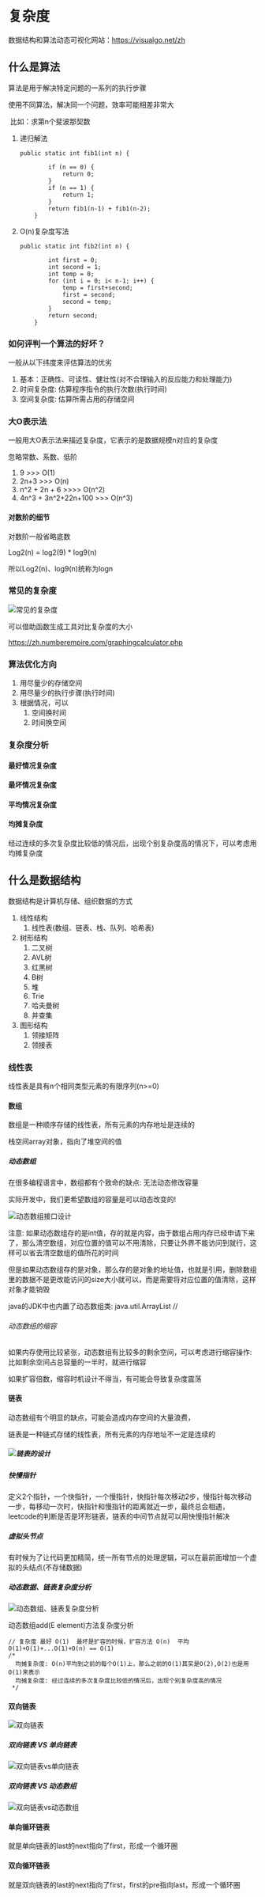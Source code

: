    　

# 复杂度

数据结构和算法动态可视化网站：https://visualgo.net/zh

## 什么是算法

算法是用于解决特定问题的一系列的执行步骤

使用不同算法，解决同一个问题，效率可能相差非常大

​     比如：求第n个斐波那契数

1. 递归解法

   ```
   public static int fib1(int n) {
   
           if (n == 0) {
               return 0;
           }
           if (n == 1) {
               return 1;
           }
           return fib1(n-1) + fib1(n-2);
       }
   ```

2. O(n)复杂度写法

   ```
   public static int fib2(int n) {
   
           int first = 0;
           int second = 1;
           int temp = 0;
           for (int i = 0; i< n-1; i++) {
               temp = first+second;
               first = second;
               second = temp;
           }
           return second;
       }
   ```

### 如何评判一个算法的好坏？

一般从以下纬度来评估算法的优劣

1. 基本：正确性、可读性、健壮性(对不合理输入的反应能力和处理能力)
2. 时间复杂度: 估算程序指令的执行次数(执行时间)
3. 空间复杂度: 估算所需占用的存储空间

### 大O表示法

一般用大O表示法来描述复杂度，它表示的是数据规模n对应的复杂度

忽略常数、系数、低阶

1. 9 >>> O(1)
2. 2n+3 >>> O(n)
3. n^2 + 2n + 6 >>>> O(n^2)
4. 4n^3 + 3n^2+22n+100 >>> O(n^3)

#### 对数阶的细节

对数阶一般省略底数

Log2(n) = log2(9) * log9(n)

所以Log2(n)、log9(n)统称为logn

### 常见的复杂度

![常见的复杂度](/Users/zhousuhua/Desktop/iOS学习/笔记/所有学习笔记/数据结构与算法/常见的复杂度.png)

可以借助函数生成工具对比复杂度的大小

https://zh.numberempire.com/graphingcalculator.php

### 算法优化方向

1. 用尽量少的存储空间
2. 用尽量少的执行步骤(执行时间)
3. 根据情况，可以
   1. 空间换时间
   2. 时间换空间

### 复杂度分析

#### 最好情况复杂度

#### 最坏情况复杂度

#### 平均情况复杂度

#### 均摊复杂度

经过连续的多次复杂度比较低的情况后，出现个别复杂度高的情况下，可以考虑用均摊复杂度





## 什么是数据结构

数据结构是计算机存储、组织数据的方式

1. 线性结构
   1. 线性表(数组、链表、栈、队列、哈希表)
2. 树形结构
   1. 二叉树
   2. AVL树
   3. 红黑树
   4. B树
   5. 堆
   6. Trie
   7. 哈夫曼树
   8. 并查集
3. 图形结构
   1. 领接矩阵
   2. 领接表

### 线性表

线性表是具有n个相同类型元素的有限序列(n>=0)

#### 数组

数组是一种顺序存储的线性表，所有元素的内存地址是连续的

栈空间array对象，指向了堆空间的值

##### 动态数组

在很多编程语言中，数组都有个致命的缺点: 无法动态修改容量

实际开发中，我们更希望数组的容量是可以动态改变的! 

![动态数组接口设计](/Users/zhousuhua/Desktop/iOS学习/笔记/所有学习笔记/数据结构与算法/动态数组接口设计.png)

注意: 如果动态数组存的是int值，存的就是内容，由于数组占用内存已经申请下来了，那么清空数组，对应位置的值可以不用清除，只要让外界不能访问到就行，这样可以省去清空数组的值所花的时间

但是如果动态数组存的是对象，那么存的是对象的地址值，也就是引用，删除数组里的数据不是更改能访问的size大小就可以，而是需要将对应位置的值清除，这样对象才能销毁

java的JDK中也内置了动态数组类: java.util.ArrayList // 

###### 动态数组的缩容

如果内存使用比较紧张，动态数组有比较多的剩余空间，可以考虑进行缩容操作: 比如剩余空间占总容量的一半时，就进行缩容

如果扩容倍数，缩容时机设计不得当，有可能会导致复杂度震荡

#### 链表

动态数组有个明显的缺点，可能会造成内存空间的大量浪费，

链表是一种链式存储的线性表，所有元素的内存地址不一定是连续的

##### ![链表的设计](/Users/zhousuhua/Desktop/iOS学习/笔记/所有学习笔记/数据结构与算法/链表的设计.png)

##### 快慢指针

定义2个指针，一个快指针，一个慢指针，快指针每次移动2步，慢指针每次移动一步，每移动一次时，快指针和慢指针的距离就近一步，最终总会相遇，leetcode的判断是否是环形链表，链表的中间节点就可以用快慢指针解决

##### 虚拟头节点

有时候为了让代码更加精简，统一所有节点的处理逻辑，可以在最前面增加一个虚拟的头结点(不存储数据)

##### 动态数据、链表复杂度分析

![动态数组、链表复杂度分析](/Users/zhousuhua/Desktop/iOS学习/笔记/所有学习笔记/数据结构与算法/动态数组、链表复杂度分析.png)

动态数组add(E element)方法复杂度分析

```
// 复杂度 最好 O(1)  最坏是扩容的时候，扩容方法 O(n)  平均 O(1)+O(1)+...O(1)+O(n) == O(1)
/*
  均摊复杂度: O(n)平均到之前的每个O(1)上，那么之前的O(1)其实是O(2),O(2)也是用O(1)来表示
  均摊复杂度: 经过连续的多次复杂度比较低的情况后，出现个别复杂度高的情况
 */
```

#### 双向链表

![双向链表](/Users/zhousuhua/Desktop/iOS学习/笔记/所有学习笔记/数据结构与算法/双向链表.png)

##### 双向链表 VS 单向链表

![双向链表vs单向链表](/Users/zhousuhua/Desktop/iOS学习/笔记/所有学习笔记/数据结构与算法/双向链表vs单向链表.png)

##### 双向链表 VS 动态数组

![双向链表vs动态数组](/Users/zhousuhua/Desktop/iOS学习/笔记/所有学习笔记/数据结构与算法/双向链表vs动态数组.png)

#### 单向循环链表

就是单向链表的last的next指向了first，形成一个循环圈

#### 双向循环链表

就是双向链表的last的next指向了first，first的pre指向last，形成一个循环圈

